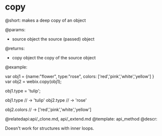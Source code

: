 copy
=============

@short: makes a deep copy of an object
	

@params:
- source		object		the source (passed) object

@returns:
- copy			object		the copy of the source object

@example:

var obj1 = {name:"flower", type:"rose", colors: ['red','pink','white','yellow']  }
var obj2 = webix.copy(obj1);


obj1.type = 'tulip';

obj1.type // -> 'tulip'
obj2.type // -> 'rose'

obj2.colors // -> ['red','pink','white','yellow']


@relatedapi:api/_clone.md, api/_extend.md
@template:	api_method
@descr:

Doesn't work for structures with inner loops.  

